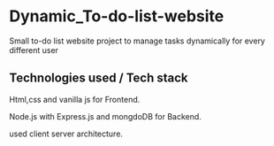 # Dynamic_To-do-list-website
Small to-do list website project to manage tasks dynamically for every different user
## Technologies used / Tech stack

Html,css and vanilla js for Frontend.

Node.js with Express.js and mongdoDB for Backend.

used client server architecture.


